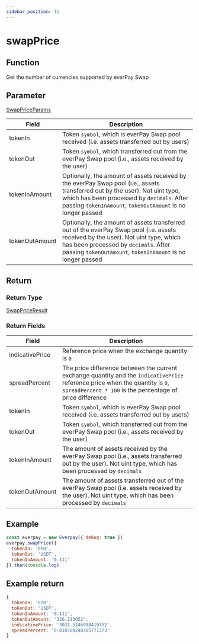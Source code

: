 ```yaml
---
sidebar_position: 11
---
```



# swapPrice

## Function
Get the number of currencies supported by everPay Swap

## Parameter
[SwapPriceParams](../types#swappriceparams)


|Field|Description|
|---|---|
|tokenIn|Token `symbol`, which is everPay Swap pool received (i.e. assets transferred out by users)|
|tokenOut|Token `symbol`, which transferred out from the everPay Swap pool (i.e., assets received by the user)|
|tokenInAmount|Optionally, the amount of assets received by the everPay Swap pool (i.e., assets transferred out by the user). Not uint type, which has been processed by `decimals`. After passing `tokenInAmount`, `tokenOutAmount` is no longer passed|
|tokenOutAmount|Optionally, the amount of assets transferred out of the everPay Swap pool (i.e. assets received by the user). Not uint type, which has been processed by `decimals`. After passing `tokenOutAmount`, `tokenInAmount` is no longer passed|


## Return
### Return Type
[SwapPriceResult](../types#swappriceresult)

### Return Fields

|Field|Description|
|---|---|
|indicativePrice|Reference price when the exchange quantity is `0`|
|spreadPercent|The price difference between the current exchange quantity and the `indicativePrice` reference price when the quantity is `0`, `spreadPercent * 100` is the percentage of price difference|
|tokenIn|Token `symbol`, which is everPay Swap pool received (i.e. assets transferred out by users)|
|tokenOut|Token `symbol`, which transferred out from the everPay Swap pool (i.e., assets received by the user)|
|tokenInAmount|The amount of assets received by the everPay Swap pool (i.e., assets transferred out by the user). Not uint type, which has been processed by `decimals`|
|tokenOutAmount|The amount of assets transferred out of the everPay Swap pool (i.e. assets received by the user). Not uint type, which has been processed by `decimals`|

## Example

```js
const everpay = new Everpay({ debug: true })
everpay.swapPrice({
  tokenIn: 'ETH',
  tokenOut: 'USDT',
  tokenInAmount: '0.111'
}).then(console.log)
```

## Example return
```js
{
  tokenIn: 'ETH',
  tokenOut: 'USDT',
  tokenInAmount: '0.111',
  tokenOutAmount: '326.213052',
  indicativePrice: '3031.5246998419752',
  spreadPercent: '0.010568240305771373'
}
```